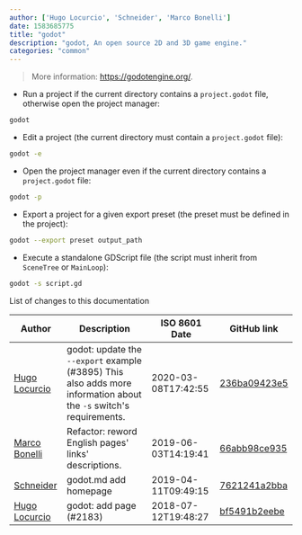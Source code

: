 ```yaml
---
author: ['Hugo Locurcio', 'Schneider', 'Marco Bonelli']
date: 1583685775
title: "godot"
description: "godot, An open source 2D and 3D game engine."
categories: "common"
---
```

> More information: <https://godotengine.org/>.

- Run a project if the current directory contains a `project.godot` file, otherwise open the project manager:

```bash
godot
```

- Edit a project (the current directory must contain a `project.godot` file):

```bash
godot -e
```

- Open the project manager even if the current directory contains a `project.godot` file:

```bash
godot -p
```

- Export a project for a given export preset (the preset must be defined in the project):

```bash
godot --export preset output_path
```

- Execute a standalone GDScript file (the script must inherit from `SceneTree` or `MainLoop`):

```bash
godot -s script.gd
```
List of changes to this documentation


Author | Description | ISO 8601 Date | GitHub link
------|-----|-----|-----
[Hugo Locurcio](mailto:hugo.locurcio@hugo.pro) | godot: update the `--export` example (#3895) This also adds more information about the `-s` switch's requirements. | 2020-03-08T17:42:55 | [236ba09423e5](https://github.com/tldr-pages/tldr/commit/236ba09423e5fb494ba82a15f362dcade5d82502)
[Marco Bonelli](mailto:marco@mebeim.net) | Refactor: reword English pages' links' descriptions. | 2019-06-03T14:19:41 | [66abb98ce935](https://github.com/tldr-pages/tldr/commit/66abb98ce935c0f4516bf30c4d6da72180d5a3ab)
[Schneider](mailto:lucas.schneider@sap.com) | godot.md add homepage | 2019-04-11T09:49:15 | [7621241a2bba](https://github.com/tldr-pages/tldr/commit/7621241a2bba876cc82d7344315b661336866c45)
[Hugo Locurcio](mailto:hugo.locurcio@hugo.pro) | godot: add page (#2183) | 2018-07-12T19:48:27 | [bf5491b2eebe](https://github.com/tldr-pages/tldr/commit/bf5491b2eebee4e37f24cf090bbaa720285d3bfb)

